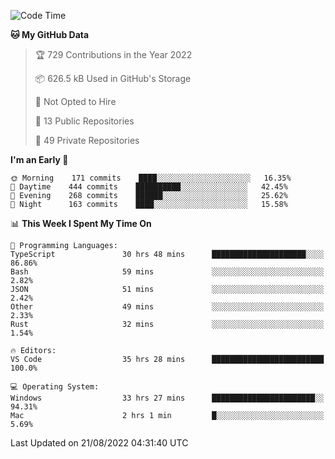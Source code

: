 <!--START_SECTION:waka-->
![Code Time](http://img.shields.io/badge/Code%20Time-2%2C842%20hrs%2017%20mins-blue)

**🐱 My GitHub Data** 

> 🏆 729 Contributions in the Year 2022
 > 
> 📦 626.5 kB Used in GitHub's Storage 
 > 
> 🚫 Not Opted to Hire
 > 
> 📜 13 Public Repositories 
 > 
> 🔑 49 Private Repositories  
 > 
**I'm an Early 🐤** 

```text
🌞 Morning    171 commits    ████░░░░░░░░░░░░░░░░░░░░░   16.35% 
🌆 Daytime    444 commits    ██████████░░░░░░░░░░░░░░░   42.45% 
🌃 Evening    268 commits    ██████░░░░░░░░░░░░░░░░░░░   25.62% 
🌙 Night      163 commits    ████░░░░░░░░░░░░░░░░░░░░░   15.58%

```


📊 **This Week I Spent My Time On** 

```text
💬 Programming Languages: 
TypeScript               30 hrs 48 mins      █████████████████████░░░░   86.86% 
Bash                     59 mins             ░░░░░░░░░░░░░░░░░░░░░░░░░   2.82% 
JSON                     51 mins             ░░░░░░░░░░░░░░░░░░░░░░░░░   2.42% 
Other                    49 mins             ░░░░░░░░░░░░░░░░░░░░░░░░░   2.33% 
Rust                     32 mins             ░░░░░░░░░░░░░░░░░░░░░░░░░   1.54%

🔥 Editors: 
VS Code                  35 hrs 28 mins      █████████████████████████   100.0%

💻 Operating System: 
Windows                  33 hrs 27 mins      ███████████████████████░░   94.31% 
Mac                      2 hrs 1 min         █░░░░░░░░░░░░░░░░░░░░░░░░   5.69%

```


 Last Updated on 21/08/2022 04:31:40 UTC
<!--END_SECTION:waka-->

